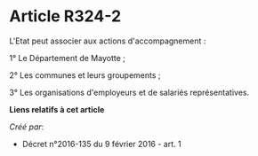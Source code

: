 # Article R324-2

L'Etat peut associer aux actions d'accompagnement : 

1° Le Département de Mayotte ; 

2° Les communes et leurs groupements ; 

3° Les organisations d'employeurs et de salariés représentatives.

**Liens relatifs à cet article**

_Créé par_:

  - Décret n°2016-135 du 9 février 2016 - art. 1
